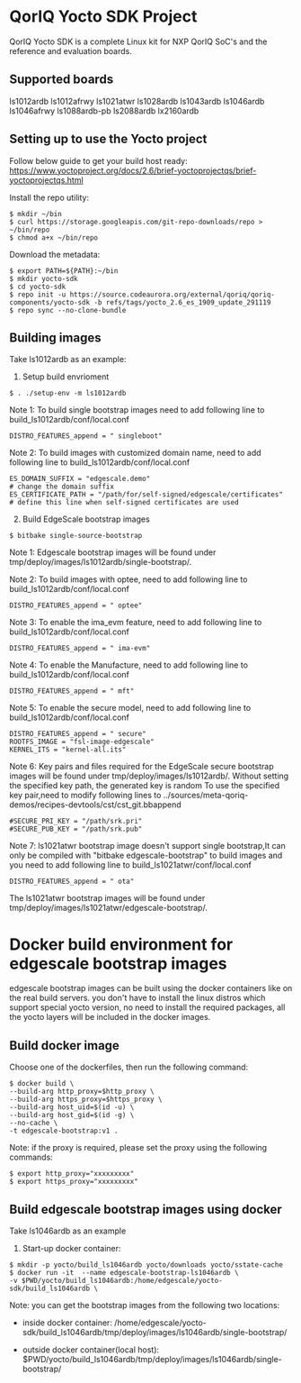# QorIQ Yocto SDK Project
QorIQ Yocto SDK is a complete Linux kit for NXP QorIQ SoC's and 
the reference and evaluation boards.

## Supported boards
ls1012ardb
ls1012afrwy
ls1021atwr
ls1028ardb
ls1043ardb
ls1046ardb
ls1046afrwy
ls1088ardb-pb
ls2088ardb
lx2160ardb
 

## Setting up to use the Yocto project
Follow below guide to get your build host ready:
https://www.yoctoproject.org/docs/2.6/brief-yoctoprojectqs/brief-yoctoprojectqs.html

Install the repo utility:
```
$ mkdir ~/bin
$ curl https://storage.googleapis.com/git-repo-downloads/repo > ~/bin/repo
$ chmod a+x ~/bin/repo
```

Download the metadata:
```
$ export PATH=${PATH}:~/bin
$ mkdir yocto-sdk
$ cd yocto-sdk
$ repo init -u https://source.codeaurora.org/external/qoriq/qoriq-components/yocto-sdk -b refs/tags/yocto_2.6_es_1909_update_291119
$ repo sync --no-clone-bundle
```

## Building images
Take ls1012ardb as an example:

1. Setup build envrioment
```
$ . ./setup-env -m ls1012ardb
```

Note 1: To build single bootstrap images need to add following line to build_ls1012ardb/conf/local.conf
```
DISTRO_FEATURES_append = " singleboot"
```

Note 2: To build images with customized domain name, need to add following line to build_ls1012ardb/conf/local.conf
```
ES_DOMAIN_SUFFIX = "edgescale.demo"                                    # change the domain suffix
ES_CERTIFICATE_PATH = "/path/for/self-signed/edgescale/certificates"   # define this line when self-signed certificates are used
```


2. Build EdgeScale bootstrap images
```
$ bitbake single-source-bootstrap
```

Note 1: Edgescale bootstrap images will be found under tmp/deploy/images/ls1012ardb/single-bootstrap/.

Note 2: To build images with optee, need to add following line to build_ls1012ardb/conf/local.conf
```
DISTRO_FEATURES_append = " optee"
```
Note 3: To enable the ima_evm feature, need to add following line to build_ls1012ardb/conf/local.conf
```
DISTRO_FEATURES_append = " ima-evm"
```
Note 4: To enable the Manufacture, need to add following line to build_ls1012ardb/conf/local.conf
```
DISTRO_FEATURES_append = " mft"
```
Note 5: To enable the secure model, need to add following line to build_ls1012ardb/conf/local.conf
```
DISTRO_FEATURES_append = " secure"
ROOTFS_IMAGE = "fsl-image-edgescale"
KERNEL_ITS = "kernel-all.its"
```
Note 6: Key pairs and files required for the EdgeScale secure bootstrap images will be found under tmp/deploy/images/ls1012ardb/.
        Without setting the specified key path, the generated key is random
        To use the specified key pair,need to modify following lines to ../sources/meta-qoriq-demos/recipes-devtools/cst/cst_git.bbappend
```
#SECURE_PRI_KEY = "/path/srk.pri"
#SECURE_PUB_KEY = "/path/srk.pub"
```
Note 7: ls1021atwr bootstrap image doesn't support single bootstrap,It can only be compiled with "bitbake edgescale-bootstrap" to build images
and you need to add following line to build_ls1021atwr/conf/local.conf
```
DISTRO_FEATURES_append = " ota"
```
The ls1021atwr bootstrap images will be found under tmp/deploy/images/ls1021atwr/edgescale-bootstrap/.

# Docker build environment for edgescale bootstrap images

edgescale bootstrap images can be built using the docker containers like on
the real build servers. you don't have to install the linux distros which
support special yocto version, no need to install the required packages,
all the yocto layers will be included in the docker images.

## Build docker image

Choose one of the dockerfiles, then run the following command:
```
$ docker build \
--build-arg http_proxy=$http_proxy \
--build-arg https_proxy=$https_proxy \
--build-arg host_uid=$(id -u) \
--build-arg host_gid=$(id -g) \
--no-cache \
-t edgescale-bootstrap:v1 .
```
Note:
if the proxy is required, please set the proxy using the following commands:
```
$ export http_proxy="xxxxxxxxx"
$ export https_proxy="xxxxxxxxx"
```

## Build edgescale bootstrap images using docker

Take ls1046ardb as an example
1. Start-up docker container:
```
$ mkdir -p yocto/build_ls1046ardb yocto/downloads yocto/sstate-cache
$ docker run -it  --name edgescale-bootstrap-ls1046ardb \
-v $PWD/yocto/build_ls1046ardb:/home/edgescale/yocto-sdk/build_ls1046ardb \
```

Note:
you can get the bootstrap images from the following two locations:
+ inside docker container:
/home/edgescale/yocto-sdk/build_ls1046ardb/tmp/deploy/images/ls1046ardb/single-bootstrap/

+ outside docker container(local host):
$PWD/yocto/build_ls1046ardb/tmp/deploy/images/ls1046ardb/single-bootstrap/

